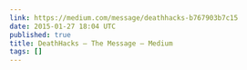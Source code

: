 ```yaml
---
link: https://medium.com/message/deathhacks-b767903b7c15
date: 2015-01-27 18:04 UTC
published: true
title: DeathHacks — The Message — Medium
tags: []
---
```



